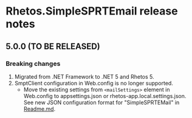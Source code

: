 # Rhetos.SimpleSPRTEmail release notes

## 5.0.0 (TO BE RELEASED)

### Breaking changes

1. Migrated from .NET Framework to .NET 5 and Rhetos 5.
2. SmptClient configuration in Web.config is no longer supported.
   * Move the existing settings from `<mailSettings>` element in Web.config to appsettings.json or rhetos-app.local.settings.json.
     See new JSON configuration format for "SimpleSPRTEMail" in [Readme.md](Readme.md).
